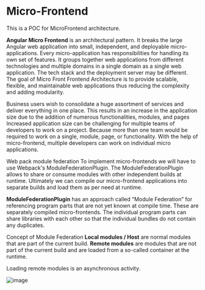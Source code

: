 # Micro-Frontend
This is a POC for MicroFrontend architecture.

**Angular Micro Frontend** is an architectural pattern. 
It breaks the large Angular web application into small, independent, and deployable micro-applications.
Every micro-application has responsibilities for handling its own set of features. 
It groups together web applications from different technologies and multiple domains in a single domain as a single web application.
The tech stack and the deployment server may be different. 
The goal of Micro Front Frontend Architecture is to provide scalable, flexible, and maintainable web applications thus reducing the complexity and adding modularity.


Business users wish to consolidate a huge assortment of services and deliver everything in one place. 
This results in an increase in the application size due to the addition of numerous functionalities, modules, and pages
Increased application size can be challenging for multiple teams of developers to work on a project. 
Because more than one team would be required to work on a single, module, page, or functionality.
With the help of micro-frontend, multiple developers can work on individual micro applications.


Web pack module federation
To implement micro-frontends we will have to use Webpack's ModuleFederationPlugin.
The ModuleFederationPlugin allows to share or consume modules with other independent builds at runtime.
Ultimately we can compile our micro-frontend applications into separate builds and load them as per need at runtime.

**ModuleFederationPlugin** has an approach called “Module Federation” for referencing program parts that are not yet known at compile time.
These are separately compiled micro-frontends. 
The individual program parts can share libraries with each other so that the individual bundles do not contain any duplicates.

Concept of Module Federation
**Local modules / Host** are normal modules that are part of the current build.
**Remote modules** are modules that are not part of the current build and are loaded from a so-called container at the runtime.

Loading remote modules is an asynchronous activity.

![image](https://github.com/sborhade/microfrontend/assets/19749006/eae09d88-907d-4299-a6c4-18fa743d3d7d)










